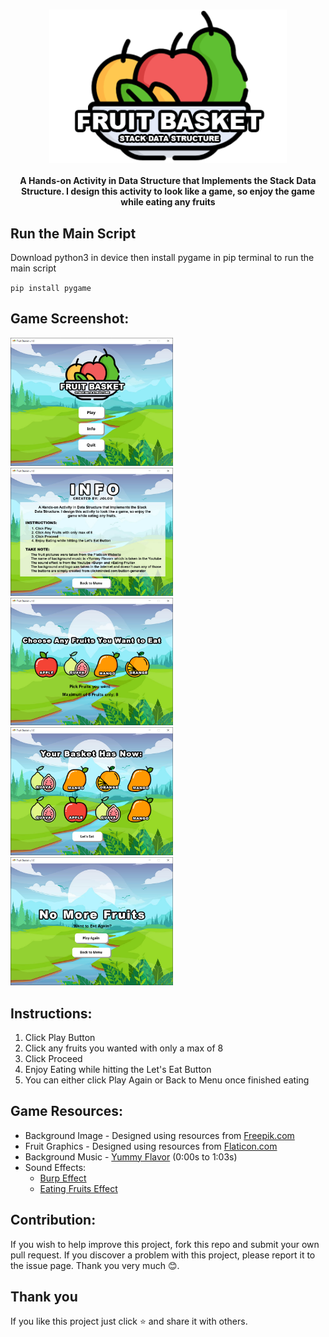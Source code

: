 <h3 align="center">
    <img src = "assets/logo.png" width="380">
</h3>

<p align="center">
	<b> A Hands-on Activity in Data Structure that Implements the Stack Data Structure. I design this activity to look like a game, so enjoy the game while eating any fruits </b>
</p>


## Run the Main Script
Download python3 in device then install pygame in pip terminal to run the main script

` pip install pygame `


## Game Screenshot:
<p float="left">
	<img src = "screenshot/mainScreen.png" width="260">
	<img src = "screenshot/infoSection.png" width="260">
	<img src = "screenshot/pickSection.png" width="260">
	<img src = "screenshot/eatSection.png" width="260">
	<img src = "screenshot/lastSection.png" width="260">
</p>

## Instructions: 
1. Click Play Button
2. Click any fruits you wanted with only a max of 8
3. Click Proceed
4. Enjoy Eating while hitting the Let's Eat Button
5. You can either click Play Again or Back to Menu once finished eating


## Game Resources:
- Background Image - Designed using resources from [Freepik.com](https://www.freepik.com/)
-  Fruit Graphics - Designed using resources from [Flaticon.com](https://www.flaticon.com/) 
-  Background Music - [Yummy Flavor](https://www.youtube.com/watch?v=gDIccWzH4NY&t=163s) (0:00s to 1:03s) 
-  Sound Effects:
	- [Burp Effect](https://www.youtube.com/watch?v=MlhZVIvFlgk)
	- [Eating Fruits Effect](https://www.youtube.com/watch?v=2LJqc4WHisg)


## Contribution:
If you wish to help improve this project, fork this repo and submit your own pull request. If you discover a problem with this project, please report it to the issue page. Thank you very much   😊.


## Thank you 
If you like this project just click ⭐ and share it with others.
